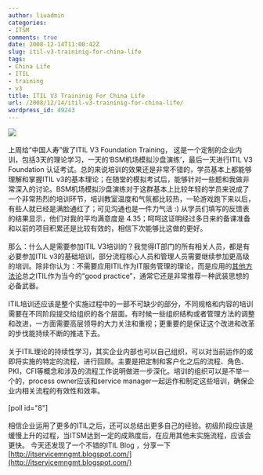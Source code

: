 ```yaml
---
author: liuadmin
categories:
- ITSM
comments: true
date: 2008-12-14T11:00:42Z
slug: itil-v3-traininig-for-china-life
tags:
- China Life
- ITIL
- training
- v3
title: ITIL V3 Traininig For China Life
url: /2008/12/14/itil-v3-traininig-for-china-life/
wordpress_id: 49243
---
```


![](http://www.blueloop.net/images/itil-v3.gif)<br /><br />上周给“中国人寿”做了ITIL V3 Foundation Training， 这是一个定制的企业内训，包括3天的理论学习，一天的‘BSM机场模拟沙盘演练’，最后一天进行ITIL V3 Foundation 认证考试。总的来说培训的效果还是非常不错的，学员基本上都能够理解和掌握ITIL v3的基本理论；在随堂的模拟考试后，能够针对一些题和我做非常深入的讨论。BSM机场模拟沙盘演练对于这群基本上比较年轻的学员来说成了一个非常热烈的培训环节，培训教室温度和气氛都比较热，一轮游戏跑下来以后，有些人就已经是满脸通红了；可见沟通也是一件力气活 :) 从学员们填写的反馈表的结果显示，他们对我的平均满意度是 4.35；呵呵这证明经过多日来的备课准备和以前的项目积累还是比较有效的，相信下次能够比这做的更好。<!--more--><br /><br />那么：什么人是需要参加ITIL V3培训的？我觉得IT部门的所有相关人员，都是有必要参加ITIL v3的基础培训，部分流程核心人员和管理人员需要继续参加更高级的培训。除非你认为：不需要应用ITIL作为IT服务管理的理论，而是应用的[其他方法论](http://forum.martinliu.cn/topic.php?id=8)总之ITIL作为当今的“good practice”，通常它还是非常推荐一种武装思想的必备武器。<br /><br />ITIL培训还应该是整个实施过程中的一部不可缺少的部分，不同规格和内容的培训需要在不同阶段提交给组织的各个层面。有时候一些组织结构或者管理方法的调整和改进，一方面需要高层领导的大力关注和重视；更重要的是保证这个改进和改革的步伐能持续不断的推进下去。<br /><br />关于ITIL理论的持续性学习，其实企业内部也可以自己组织，可以对当前运作的或即将实施的特定的流程，进行回顾。主要是把定制和客户化之后的流程、角色、PKI，CFI等概念和涉及的流程工作说明做进一步深化。培训的组织可以是不举一个的，process owner应该和service manager一起运作和制定这些培训，确保企业内相关流程的有效性和效率。<br /><br />[poll id="8"]<br /><br />相信企业运用了更多的ITIL之后，还可以总结出更多自己的经验。初级阶段应该是缓慢上升的过程，当ITSM达到一定的成熟度后，在应用其他未实施流程，应该会更快。 今天还发现了一个不错的ITIL Blog ，分享一下 [http://itservicemngmt.blogspot.com/](http://itservicemngmt.blogspot.com/)
